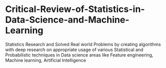 # Critical-Review-of-Statistics-in-Data-Science-and-Machine-Learning
Statistics Research and Solved Real world Problems by creating algorithms with deep research on appropriate usage of  various Statistical and Probabilistic techniques in Data science areas like Feature engineering, Machine learning, Artificial Intelligence

